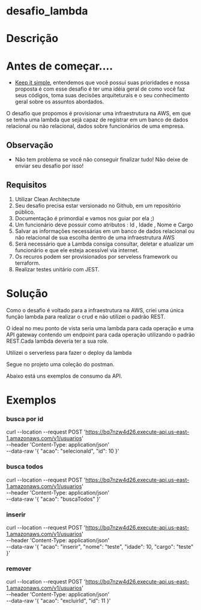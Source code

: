 # desafio_lambda

# Descrição

# Antes de começar....

- [Keep it simple](https://pt.wikipedia.org/wiki/Princ%C3%ADpio_KISS), entendemos que você possui suas prioridades e nossa proposta é com esse desafio é ter uma idéia geral de como você faz seus códigos, toma suas decisões arquiteturais e o seu conhecimento geral sobre os assuntos abordados.

O desafio que propomos é provisionar uma infraestrutura na AWS, em que se tenha uma lambda que sejá capaz de registrar em um banco de dados relacional ou não relacional, dados sobre funcionários de uma empresa.

## Observação
- Não tem problema se você não conseguir finalizar tudo! Não deixe de enviar seu desafio por isso!

## Requisitos
 1. Utilizar Clean Architectute
 2. Seu desafio precisa estar versionado no Github, em um repositório público.
 3. Documentação é primordial e vamos nos guiar por ela ;)
 4. Um funcionário deve possuir como atributos : Id , Idade , Nome e Cargo<br/>
 5. Salvar as informações necessárias em um banco de dados relacional ou não relacional de sua escolha dentro de uma infraestrutura AWS<br/>
 6. Será necessário que a Lambda consiga consultar, deletar e atualizar um funcionário e que ele esteja acessível via internet.<br/>
 7. Os recuros podem ser provisionados por serveless framework ou terraform.
 8. Realizar testes unitário com JEST.


# Solução
Como o desafio é voltado para a infraestrutura na AWS, criei uma única função lambda para realizar o crud e não utilizei o padrão REST.

O ideal no meu ponto de vista seria uma lambda para cada operação e uma API gateway contendo um endpoint para cada operação utilizando o padrão REST.Cada lambda deveria ter a sua role.

Utilizei o serverless para fazer o deploy da lambda

Segue no projeto uma coleção do postman.

Abaixo está uns exemplos de consumo da API.

# Exemplos
### busca por id
curl --location --request POST 'https://bq7nzw4d26.execute-api.us-east-1.amazonaws.com/v1/usuarios' \
--header 'Content-Type: application/json' \
--data-raw '{
    "acao": "selecionaId",
    "id": 10
}'

### busca todos
curl --location --request POST 'https://bq7nzw4d26.execute-api.us-east-1.amazonaws.com/v1/usuarios' \
--header 'Content-Type: application/json' \
--data-raw '{
    "acao": "buscaTodos"
}'

### inserir
curl --location --request POST 'https://bq7nzw4d26.execute-api.us-east-1.amazonaws.com/v1/usuarios' \
--header 'Content-Type: application/json' \
--data-raw '{
  "acao": "inserir",
  "nome": "teste",
  "idade": 10,
  "cargo": "teste"
}'

### remover
curl --location --request POST 'https://bq7nzw4d26.execute-api.us-east-1.amazonaws.com/v1/usuarios' \
--header 'Content-Type: application/json' \
--data-raw '{
  "acao": "excluirId",
  "id": 11
}'
